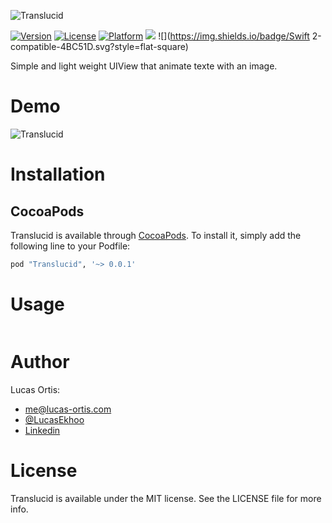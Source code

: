 ![Translucid](https://github.com/Ekhoo/Translucid/blob/master/Source/Asset/translucid.png)

[![Version](https://img.shields.io/cocoapods/v/Translucid.svg?style=flat)](http://cocoapods.org/pods/Translucid)
[![License](https://img.shields.io/cocoapods/l/Translucid.svg?style=flat)](http://cocoapods.org/pods/Translucid)
[![Platform](https://img.shields.io/cocoapods/p/Translucid.svg?style=flat)](http://cocoapods.org/pods/Translucid)
![](https://img.shields.io/badge/Supported-iOS8-4BC51D.svg?style=flat-square)
![](https://img.shields.io/badge/Swift 2-compatible-4BC51D.svg?style=flat-square)

Simple and light weight UIView that animate texte with an image.

# Demo
![Translucid](https://github.com/Ekhoo/Translucid/blob/master/Example/Resources/demo.gif)

# Installation
## CocoaPods
Translucid is available through [CocoaPods](http://cocoapods.org). To install
it, simply add the following line to your Podfile:

```ruby
pod "Translucid", '~> 0.0.1'
```

# Usage
```swift
```

# Author
Lucas Ortis:
- me@lucas-ortis.com
- [@LucasEkhoo](https://twitter.com/LucasEkhoo)
- [Linkedin](https://fr.linkedin.com/in/lucasortis)

# License

Translucid is available under the MIT license. See the LICENSE file for more info.
